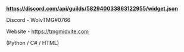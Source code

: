 **https://discord.com/api/guilds/582940033863122955/widget.json**


Discord - WolvTMG#0766

Website - https://tmgmidvite.com

(Python / C# / HTML)
